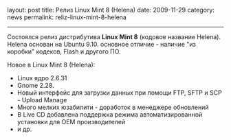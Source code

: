 layout: post
title: Релиз Linux Mint 8 (Helena)
date: 2009-11-29
category: news
permalink: reliz-linux-mint-8-helena

---

Состоялся релиз дистрибутива **Linux Mint 8** (кодовое название Helena). Helena основан на Ubuntu 9.10. основное отличие - наличие "из коробки" кодеков, Flash и другого ПО.

<!-- more -->

Новое в Linux Mint 8 (Helena):

  * Linux ядро 2.6.31
  * Gnome 2.28.
  * Новый интерфейс для загрузки данных при помощи FTP, SFTP и SCP - Upload Manage
  * Много мелких юзабилити - доработок в менеджере обновлений
  * В Live CD добавлена поддержка режима автоматизированной установки для OEM производителей
  * и др.
